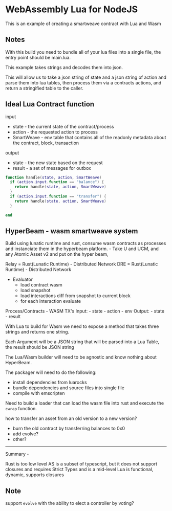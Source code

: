 # WebAssembly Lua for NodeJS

This is an example of creating a smartweave contract with Lua and Wasm

## Notes

With this build you need to bundle all of your lua files into a single file, the entry point should be main.lua. 

This example takes strings and decodes them into json.

This will allow us to take a json string of state and a json string of action and parse them into lua tables, then
process them via a contracts actions, and return a stringified table to the caller.

## Ideal Lua Contract function

input
- state - the current state of the contract/process
- action - the requested action to process
- SmartWeave - env table that contains all of the readonly metadata about the contract, block, transaction

output
- state - the new state based on the request
- result - a set of messages for outbox

```lua
function handle(state, action, SmartWeave) 
  if (action.input.function == "balance") {
    return handle(state, action, SmartWeave)
  }
  if (action.input.function == "transfer") {
    return handle(state, action, SmartWeave)
  }

end

```

## HyperBeam - wasm smartweave system

Build using lunatic runtime and rust, consume wasm contracts as processes and instanciate them in the hyperbeam platform. - Take U and UCM, and any Atomic Asset v2 and put on the hyper beam, 

Relay = Rust(Lunatic Runtime) - Distributed Network
DRE = Rust(Lunatic Runtime) - Distributed Network

- Evaluator 
  - load contract wasm
  - load snapshot
  - load interactions diff from snapshot to current block
  - for each interaction evaluate
  

Process/Contracts - WASM TX's 
  Input:
    - state
    - action
    - env
  Output:
    - state
    - result

With Lua to build for Wasm we need to expose a method that takes three strings and returns one string.

Each Argument will be a JSON string that will be parsed into a Lua Table, the result should be JSON string 

The Lua/Wasm builder will need to be agnostic and know nothing about HyperBeam.

The packager will need to do the following:

- install dependencies from luarocks
- bundle dependencies and source files into single file
- compile with emscripten 

Need to build a loader that can load the wasm file into rust and execute the `cwrap` function.


how to transfer an asset from an old version to a new version?

- burn the old contract by transferring balances to 0x0
- add evolve?
- other?


---

Summary -

Rust is too low level
AS is a subset of typescript, but it does not support closures and requires Strict Types and is a mid-level
Lua is functional, dynamic, supports closures 




## Note

support `evolve` with the ability to elect a controller by voting?

